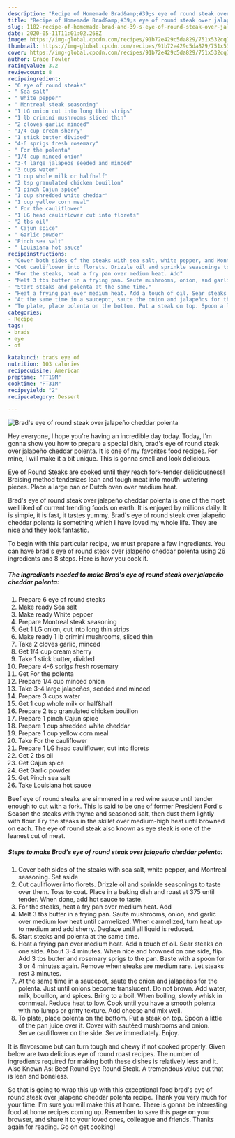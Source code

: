 ```yaml
---
description: "Recipe of Homemade Brad&amp;#39;s eye of round steak over jalapeño cheddar polenta"
title: "Recipe of Homemade Brad&amp;#39;s eye of round steak over jalapeño cheddar polenta"
slug: 1182-recipe-of-homemade-brad-and-39-s-eye-of-round-steak-over-jalapeno-cheddar-polenta
date: 2020-05-11T11:01:02.268Z
image: https://img-global.cpcdn.com/recipes/91b72e429c5da829/751x532cq70/brads-eye-of-round-steak-over-jalapeno-cheddar-polenta-recipe-main-photo.jpg
thumbnail: https://img-global.cpcdn.com/recipes/91b72e429c5da829/751x532cq70/brads-eye-of-round-steak-over-jalapeno-cheddar-polenta-recipe-main-photo.jpg
cover: https://img-global.cpcdn.com/recipes/91b72e429c5da829/751x532cq70/brads-eye-of-round-steak-over-jalapeno-cheddar-polenta-recipe-main-photo.jpg
author: Grace Fowler
ratingvalue: 3.2
reviewcount: 8
recipeingredient:
- "6 eye of round steaks"
- " Sea salt"
- " White pepper"
- " Montreal steak seasoning"
- "1 LG onion cut into long thin strips"
- "1 lb crimini mushrooms sliced thin"
- "2 cloves garlic minced"
- "1/4 cup cream sherry"
- "1 stick butter divided"
- "4-6 sprigs fresh rosemary"
- " For the polenta"
- "1/4 cup minced onion"
- "3-4 large jalapeos seeded and minced"
- "3 cups water"
- "1 cup whole milk or halfhalf"
- "2 tsp granulated chicken bouillon"
- "1 pinch Cajun spice"
- "1 cup shredded white cheddar"
- "1 cup yellow corn meal"
- " For the cauliflower"
- "1 LG head cauliflower cut into florets"
- "2 tbs oil"
- " Cajun spice"
- " Garlic powder"
- "Pinch sea salt"
- " Louisiana hot sauce"
recipeinstructions:
- "Cover both sides of the steaks with sea salt, white pepper, and Montreal seasoning. Set aside"
- "Cut cauliflower into florets. Drizzle oil and sprinkle seasonings to taste over them. Toss to coat. Place in a baking dish and roast at 375 until tender. When done, add hot sauce to taste."
- "For the steaks, heat a fry pan over medium heat. Add"
- "Melt 3 tbs butter in a frying pan. Saute mushrooms, onion, and garlic over medium low heat until carmelized. When carmelized, turn heat up to medium and add sherry. Deglaze until all liquid is reduced."
- "Start steaks and polenta at the same time."
- "Heat a frying pan over medium heat. Add a touch of oil. Sear steaks on one side. About 3-4 minutes. When nice and browned on one side, flip. Add 3 tbs butter and rosemary sprigs to the pan. Baste with a spoon for 3 or 4 minutes again. Remove when steaks are medium rare. Let steaks rest 3 minutes."
- "At the same time in a saucepot, saute the onion and jalapeños for the polenta. Just until onions become translucent. Do not brown. Add water, milk, bouillon, and spices. Bring to a boil. When boiling, slowly whisk in cornmeal. Reduce heat to low. Cook until you have a smooth polenta with no lumps or gritty texture. Add cheese and mix well."
- "To plate, place polenta on the bottom. Put a steak on top. Spoon a little of the pan juice over it. Cover with sautéed mushrooms and onion. Serve cauliflower on the side. Serve immediately. Enjoy."
categories:
- Recipe
tags:
- brads
- eye
- of

katakunci: brads eye of 
nutrition: 103 calories
recipecuisine: American
preptime: "PT19M"
cooktime: "PT31M"
recipeyield: "2"
recipecategory: Dessert

---
```



![Brad&#39;s eye of round steak over jalapeño cheddar polenta](https://img-global.cpcdn.com/recipes/91b72e429c5da829/751x532cq70/brads-eye-of-round-steak-over-jalapeno-cheddar-polenta-recipe-main-photo.jpg)

Hey everyone, I hope you're having an incredible day today. Today, I'm gonna show you how to prepare a special dish, brad&#39;s eye of round steak over jalapeño cheddar polenta. It is one of my favorites food recipes. For mine, I will make it a bit unique. This is gonna smell and look delicious.

Eye of Round Steaks are cooked until they reach fork-tender deliciousness! Braising method tenderizes lean and tough meat into mouth-watering pieces. Place a large pan or Dutch oven over medium heat.

Brad&#39;s eye of round steak over jalapeño cheddar polenta is one of the most well liked of current trending foods on earth. It is enjoyed by millions daily. It is simple, it is fast, it tastes yummy. Brad&#39;s eye of round steak over jalapeño cheddar polenta is something which I have loved my whole life. They are nice and they look fantastic.


To begin with this particular recipe, we must prepare a few ingredients. You can have brad&#39;s eye of round steak over jalapeño cheddar polenta using 26 ingredients and 8 steps. Here is how you cook it.

<!--inarticleads1-->

##### The ingredients needed to make Brad&#39;s eye of round steak over jalapeño cheddar polenta:

1. Prepare 6 eye of round steaks
1. Make ready  Sea salt
1. Make ready  White pepper
1. Prepare  Montreal steak seasoning
1. Get 1 LG onion, cut into long thin strips
1. Make ready 1 lb crimini mushrooms, sliced thin
1. Take 2 cloves garlic, minced
1. Get 1/4 cup cream sherry
1. Take 1 stick butter, divided
1. Prepare 4-6 sprigs fresh rosemary
1. Get  For the polenta
1. Prepare 1/4 cup minced onion
1. Take 3-4 large jalapeños, seeded and minced
1. Prepare 3 cups water
1. Get 1 cup whole milk or half&amp;half
1. Prepare 2 tsp granulated chicken bouillon
1. Prepare 1 pinch Cajun spice
1. Prepare 1 cup shredded white cheddar
1. Prepare 1 cup yellow corn meal
1. Take  For the cauliflower
1. Prepare 1 LG head cauliflower, cut into florets
1. Get 2 tbs oil
1. Get  Cajun spice
1. Get  Garlic powder
1. Get Pinch sea salt
1. Take  Louisiana hot sauce


Beef eye of round steaks are simmered in a red wine sauce until tender enough to cut with a fork. This is said to be one of former President Ford&#39;s Season the steaks with thyme and seasoned salt, then dust them lightly with flour. Fry the steaks in the skillet over medium-high heat until browned on each. The eye of round steak also known as eye steak is one of the leanest cut of meat. 

<!--inarticleads2-->

##### Steps to make Brad&#39;s eye of round steak over jalapeño cheddar polenta:

1. Cover both sides of the steaks with sea salt, white pepper, and Montreal seasoning. Set aside
1. Cut cauliflower into florets. Drizzle oil and sprinkle seasonings to taste over them. Toss to coat. Place in a baking dish and roast at 375 until tender. When done, add hot sauce to taste.
1. For the steaks, heat a fry pan over medium heat. Add
1. Melt 3 tbs butter in a frying pan. Saute mushrooms, onion, and garlic over medium low heat until carmelized. When carmelized, turn heat up to medium and add sherry. Deglaze until all liquid is reduced.
1. Start steaks and polenta at the same time.
1. Heat a frying pan over medium heat. Add a touch of oil. Sear steaks on one side. About 3-4 minutes. When nice and browned on one side, flip. Add 3 tbs butter and rosemary sprigs to the pan. Baste with a spoon for 3 or 4 minutes again. Remove when steaks are medium rare. Let steaks rest 3 minutes.
1. At the same time in a saucepot, saute the onion and jalapeños for the polenta. Just until onions become translucent. Do not brown. Add water, milk, bouillon, and spices. Bring to a boil. When boiling, slowly whisk in cornmeal. Reduce heat to low. Cook until you have a smooth polenta with no lumps or gritty texture. Add cheese and mix well.
1. To plate, place polenta on the bottom. Put a steak on top. Spoon a little of the pan juice over it. Cover with sautéed mushrooms and onion. Serve cauliflower on the side. Serve immediately. Enjoy.


It is flavorsome but can turn tough and chewy if not cooked properly. Given below are two delicious eye of round roast recipes. The number of ingredients required for making both these dishes is relatively less and it. Also Known As: Beef Round Eye Round Steak. A tremendous value cut that is lean and boneless. 

So that is going to wrap this up with this exceptional food brad&#39;s eye of round steak over jalapeño cheddar polenta recipe. Thank you very much for your time. I'm sure you will make this at home. There is gonna be interesting food at home recipes coming up. Remember to save this page on your browser, and share it to your loved ones, colleague and friends. Thanks again for reading. Go on get cooking!
